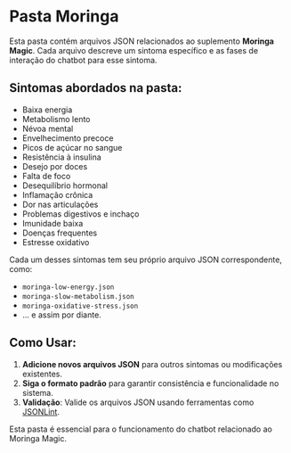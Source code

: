# Pasta Moringa

Esta pasta contém arquivos JSON relacionados ao suplemento **Moringa Magic**. Cada arquivo descreve um sintoma específico e as fases de interação do chatbot para esse sintoma.

## Sintomas abordados na pasta:

- Baixa energia
- Metabolismo lento
- Névoa mental
- Envelhecimento precoce
- Picos de açúcar no sangue
- Resistência à insulina
- Desejo por doces
- Falta de foco
- Desequilíbrio hormonal
- Inflamação crônica
- Dor nas articulações
- Problemas digestivos e inchaço
- Imunidade baixa
- Doenças frequentes
- Estresse oxidativo

Cada um desses sintomas tem seu próprio arquivo JSON correspondente, como:

- `moringa-low-energy.json`
- `moringa-slow-metabolism.json`
- `moringa-oxidative-stress.json`
- ... e assim por diante.

## Como Usar:

1. **Adicione novos arquivos JSON** para outros sintomas ou modificações existentes.
2. **Siga o formato padrão** para garantir consistência e funcionalidade no sistema.
3. **Validação**: Valide os arquivos JSON usando ferramentas como [JSONLint](https://jsonlint.com).

Esta pasta é essencial para o funcionamento do chatbot relacionado ao Moringa Magic.
